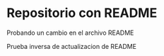 # Repositorio con README
Probando un cambio en el archivo README

Prueba inversa de actualizacion de README
